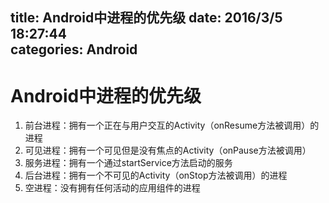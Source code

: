 title: Android中进程的优先级
date: 2016/3/5 18:27:44       
categories: Android
---

# Android中进程的优先级 #

1. 前台进程：拥有一个正在与用户交互的Activity（onResume方法被调用）的进程
2. 可见进程：拥有一个可见但是没有焦点的Activity（onPause方法被调用）
3. 服务进程：拥有一个通过startService方法启动的服务
4. 后台进程：拥有一个不可见的Activity（onStop方法被调用）的进程
5. 空进程：没有拥有任何活动的应用组件的进程